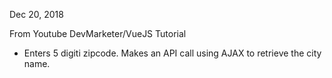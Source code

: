 Dec 20, 2018

From Youtube DevMarketer/VueJS Tutorial

- Enters 5 digiti zipcode.  Makes an API call using AJAX to retrieve the city name.
